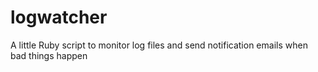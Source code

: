 logwatcher
==========

A little Ruby script to monitor log files and send notification emails when bad things happen
